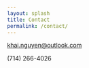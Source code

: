 ```yaml
---
layout: splash
title: Contact
permalink: /contact/
---
```


khai.nguyen@outlook.com

(714) 266-4026
